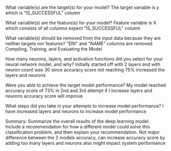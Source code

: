 What variable(s) are the target(s) for your model?
The target variable is y which is "IS_SUCCESSFUL" column

What variable(s) are the feature(s) for your model?
Feature variable is X which consists of all columns expect "IS_SUCCESSFUL" column

What variable(s) should be removed from the input data because they are neither targets nor features?
"ENI" and "NAME" columns are removed
Compiling, Training, and Evaluating the Model

How many neurons, layers, and activation functions did you select for your neural network model, and why?
Initially started off with 2 layers and with neuron count was 30 since accuracy score not reaching 75% increased the layers and neurons

Were you able to achieve the target model performance?
My model reached accuracy score of 73% in 2nd and 3rd attempt if I increase layers and neurons accuracy score will improve

What steps did you take in your attempts to increase model performance?
I have increased layers and neurons to increase model performance

Summary: Summarize the overall results of the deep learning model. Include a recommendation for how a different model could solve this classification problem, and then explain your recommendation.
Not major difference between the 2 models accuracy, can increase accuracy score by adding too many layers and neurons also might impact system performance
